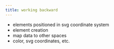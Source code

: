 ```yaml
---
title: working backward
---
```


* elements positioned in svg coordinate system
* element creation
* map data to other spaces
* color, svg coordinates, etc.
